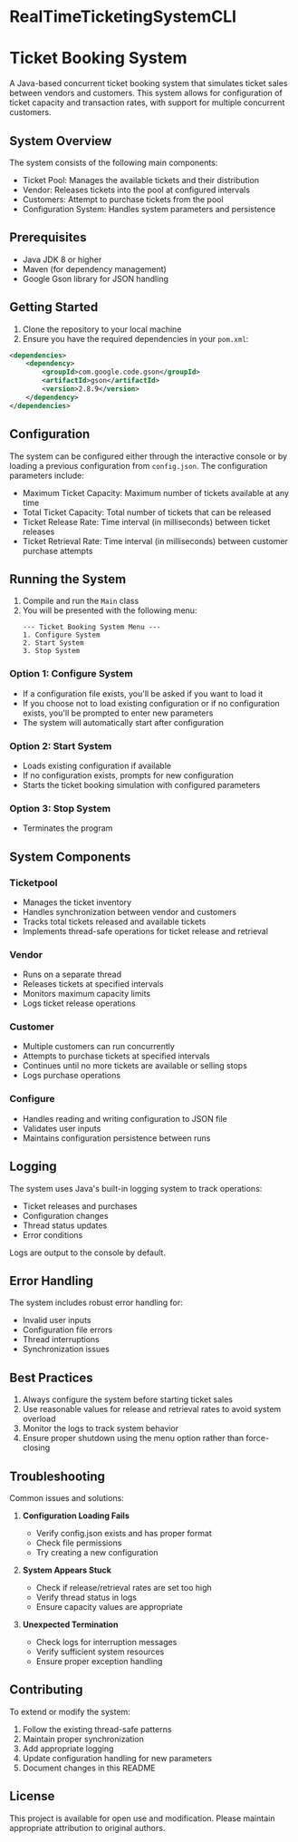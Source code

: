# RealTimeTicketingSystemCLI
# Ticket Booking System

A Java-based concurrent ticket booking system that simulates ticket sales between vendors and customers. This system allows for configuration of ticket capacity and transaction rates, with support for multiple concurrent customers.

## System Overview

The system consists of the following main components:
- Ticket Pool: Manages the available tickets and their distribution
- Vendor: Releases tickets into the pool at configured intervals
- Customers: Attempt to purchase tickets from the pool
- Configuration System: Handles system parameters and persistence

## Prerequisites

- Java JDK 8 or higher
- Maven (for dependency management)
- Google Gson library for JSON handling

## Getting Started

1. Clone the repository to your local machine
2. Ensure you have the required dependencies in your `pom.xml`:

```xml
<dependencies>
    <dependency>
        <groupId>com.google.code.gson</groupId>
        <artifactId>gson</artifactId>
        <version>2.8.9</version>
    </dependency>
</dependencies>
```

## Configuration

The system can be configured either through the interactive console or by loading a previous configuration from `config.json`. The configuration parameters include:

- Maximum Ticket Capacity: Maximum number of tickets available at any time
- Total Ticket Capacity: Total number of tickets that can be released
- Ticket Release Rate: Time interval (in milliseconds) between ticket releases
- Ticket Retrieval Rate: Time interval (in milliseconds) between customer purchase attempts

## Running the System

1. Compile and run the `Main` class
2. You will be presented with the following menu:
   ```
   --- Ticket Booking System Menu ---
   1. Configure System
   2. Start System
   3. Stop System
   ```

### Option 1: Configure System
- If a configuration file exists, you'll be asked if you want to load it
- If you choose not to load existing configuration or if no configuration exists, you'll be prompted to enter new parameters
- The system will automatically start after configuration

### Option 2: Start System
- Loads existing configuration if available
- If no configuration exists, prompts for new configuration
- Starts the ticket booking simulation with configured parameters

### Option 3: Stop System
- Terminates the program

## System Components

### Ticketpool
- Manages the ticket inventory
- Handles synchronization between vendor and customers
- Tracks total tickets released and available tickets
- Implements thread-safe operations for ticket release and retrieval

### Vendor
- Runs on a separate thread
- Releases tickets at specified intervals
- Monitors maximum capacity limits
- Logs ticket release operations

### Customer
- Multiple customers can run concurrently
- Attempts to purchase tickets at specified intervals
- Continues until no more tickets are available or selling stops
- Logs purchase operations

### Configure
- Handles reading and writing configuration to JSON file
- Validates user inputs
- Maintains configuration persistence between runs

## Logging

The system uses Java's built-in logging system to track operations:
- Ticket releases and purchases
- Configuration changes
- Thread status updates
- Error conditions

Logs are output to the console by default.

## Error Handling

The system includes robust error handling for:
- Invalid user inputs
- Configuration file errors
- Thread interruptions
- Synchronization issues

## Best Practices

1. Always configure the system before starting ticket sales
2. Use reasonable values for release and retrieval rates to avoid system overload
3. Monitor the logs to track system behavior
4. Ensure proper shutdown using the menu option rather than force-closing

## Troubleshooting

Common issues and solutions:

1. **Configuration Loading Fails**
   - Verify config.json exists and has proper format
   - Check file permissions
   - Try creating a new configuration

2. **System Appears Stuck**
   - Check if release/retrieval rates are set too high
   - Verify thread status in logs
   - Ensure capacity values are appropriate

3. **Unexpected Termination**
   - Check logs for interruption messages
   - Verify sufficient system resources
   - Ensure proper exception handling

## Contributing

To extend or modify the system:
1. Follow the existing thread-safe patterns
2. Maintain proper synchronization
3. Add appropriate logging
4. Update configuration handling for new parameters
5. Document changes in this README

## License

This project is available for open use and modification. Please maintain appropriate attribution to original authors.
